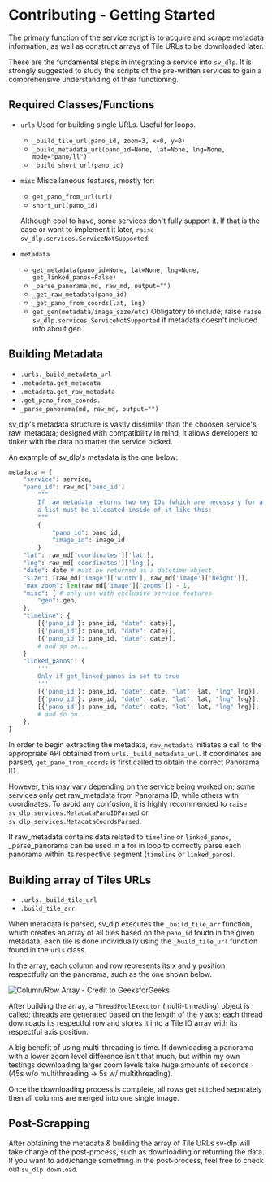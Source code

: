 # Contributing - Getting Started

The primary function of the service script is to acquire and scrape 
metadata information, as well as construct arrays of Tile URLs 
to be downloaded later. 

These are the fundamental steps in integrating a service into `sv_dlp`. 
It is strongly suggested to study the scripts of the pre-written services to 
gain a comprehensive understanding of their functioning.

## Required Classes/Functions
- `urls`
    Used for building single URLs. Useful for loops.
    
    - `_build_tile_url(pano_id, zoom=3, x=0, y=0)`
    - `_build_metadata_url(pano_id=None, lat=None, lng=None, mode="pano/ll")`
    - `_build_short_url(pano_id)`

- `misc`
    Miscellaneous features, mostly for:

    - `get_pano_from_url(url)`
    - `short_url(pano_id)`
    
    Although cool to have, some services don't fully support it.
    If that is the case or want to implement it later, 
    `raise sv_dlp.services.ServiceNotSupported`.

- `metadata`
    - `get_metadata(pano_id=None, lat=None, lng=None, get_linked_panos=False) `
    - `_parse_panorama(md, raw_md, output="")`
    - `_get_raw_metadata(pano_id)`
    - `_get_pano_from_coords(lat, lng)`
    - `get_gen(metadata/image_size/etc)`
    Obligatory to include; raise `raise sv_dlp.services.ServiceNotSupported`
    if metadata doesn't included info about gen.

## Building Metadata
- `.urls._build_metadata_url`
- `.metadata.get_metadata`
- `.metadata.get_raw_metadata`
- `.get_pano_from_coords.`
- `_parse_panorama(md, raw_md, output="")`

sv_dlp's metadata structure is vastly dissimilar than the choosen service's raw_metadata; 
designed with compatibility in mind, it allows developers to tinker with the data
no matter the service picked. 

An example of sv_dlp's metadata is the one below:
```python
metadata = {
    "service": service,
    "pano_id": raw_md['pano_id']
        """
        If raw metadata returns two key IDs (which are necessary for a download), 
        a list must be allocated inside of it like this:
        """
        {
            "pano_id": pano_id, 
            "image_id": image_id
        }
    "lat": raw_md['coordinates']['lat'],
    "lng": raw_md['coordinates']['lng'],
    "date": date # must be returned as a datetime object,
    "size": [raw_md['image']['width'], raw_md['image']['height']],
    "max_zoom": len(raw_md['image']['zooms']) - 1,
    "misc": { # only use with exclusive service features
        "gen": gen,
    },
    "timeline": {
        [{'pano_id'}: pano_id, "date": date}],
        [{'pano_id'}: pano_id, "date": date}],
        [{'pano_id'}: pano_id, "date": date}],
        # and so on...
    }
    "linked_panos": {
        '''
        Only if get_linked_panos is set to true
        '''
        [{'pano_id'}: pano_id, "date": date, "lat": lat, "lng" lng}],
        [{'pano_id'}: pano_id, "date": date, "lat": lat, "lng" lng}],
        [{'pano_id'}: pano_id, "date": date, "lat": lat, "lng" lng}],
        # and so on... 
    },
}
```

In order to begin extracting the metadata, `raw_metadata` initiates a call to the 
appropriate API obtained from `urls._build_metadata_url`. If coordinates are parsed,
`get_pano_from_coords` is first called to obtain the correct Panorama ID. 

However, this may vary depending on the service being worked on; some services only get raw_metadata
from Panorama ID, while others with coordinates. To avoid any confusion, it is highly recommended
to `raise` `sv_dlp.services.MetadataPanoIDParsed` or `sv_dlp.services.MetadataCoordsParsed`.

If raw_metadata contains data related to `timeline` or `linked_panos`, 
_parse_panorama can be used in a for in loop to correctly parse each panorama
within its respective segment (`timeline` or `linked_panos`).

## Building array of Tiles URLs
- `.urls._build_tile_url`
- `.build_tile_arr`

When metadata is parsed, sv_dlp executes the `_build_tile_arr` function, which creates an array
of all tiles based on the `pano_id` foudn in the given metadata; each tile is done individually using 
the `_build_tile_url` function found in the `urls` class.

In the array, each column and row represents its x and y position respectfully on the panorama, 
such as the one shown below.

![Column/Row Array - Credit to GeeksforGeeks](https://media.geeksforgeeks.org/wp-content/uploads/two-d.png)

After building the array, a `ThreadPoolExecutor` (multi-threading) object is called; threads are generated 
based on the length of the y axis; each thread downloads its respectful row and stores it
into a Tile IO array with its respectful axis position.

A big benefit of using multi-threading is time. If downloading a panorama with a lower zoom level 
difference isn't that much, but within my own testings downloading larger zoom levels take huge amounts of seconds 
(45s w/o multithreading -> 5s w/ multithreading). 

Once the downloading process is complete, all rows get stitched separately then all columns
are merged into one single image.

## Post-Scrapping

After obtaining the metadata & building the array of Tile URLs sv-dlp will take
charge of the post-process, such as downloading or returning the data.
If you want to add/change something in the post-process, feel free to check
out `sv_dlp.download`.